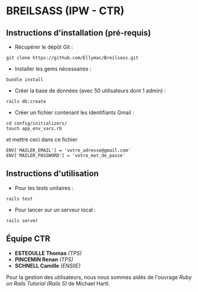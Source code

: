 # BREILSASS (IPW - CTR)


## Instructions d'installation (pré-requis)

* Récupérer le dépôt Git :
```
git clone https://github.com/Ellymac/Breilsass.git
```

* Installer les gems nécessaires :

```
bundle install
```

* Créer la base de données (avec 50 utilisateurs dont 1 admin) :

```
rails db:create
```

* Créer un fichier contenant les identifiants Gmail :
```
cd config/initializers/
touch app_env_vars.rb
```
et mettre ceci dans ce fichier
```
ENV['MAILER_EMAIL'] = 'votre_adresse@gmail.com'
ENV['MAILER_PASSWORD'] = 'votre_mot_de_passe'
```

## Instructions d'utilisation

* Pour les tests unitaires :

```
rails test
```

* Pour lancer sur un serveur local :

```
rails server
```


## Équipe CTR

* **ESTEOULLE Thomas** *(TPS)*
* **PINCEMIN Renan** *(TPS)*
* **SCHNELL Camille** *(ENSIIE)*


Pour la gestion des utilisateurs, nous nous sommes aidés de l'ouvrage *Ruby on Rails Tutorial (Rails 5)* de Michael Hartl.
